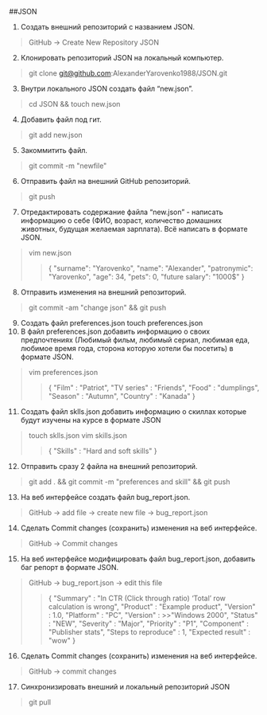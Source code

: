 ##JSON
 1. Создать внешний репозиторий c названием JSON.
>GitHub -> Create New Repository JSON 
 2. Клонировать репозиторий JSON на локальный компьютер.
>git clone git@github.com:AlexanderYarovenko1988/JSON.git 
 3. Внутри локального JSON создать файл “new.json”.
>cd JSON && touch new.json
 4. Добавить файл под гит.
>git add new.json
 5. Закоммитить файл.
>git commit -m "newfile"
 6. Отправить файл на внешний GitHub репозиторий.
>git push
 7. Отредактировать содержание файла “new.json” - написать информацию о себе (ФИО, возраст, количество домашних животных, будущая желаемая зарплата). Всё написать в формате JSON.
>vim new.json
>>{
>>  "surname": "Yarovenko",
>>  "name": "Alexander",
>>  "patronymic": "Yarovenko",
>>  "age": 34,
>>  "pets": 0,
>>  "future salary": "1000$"
>>}
 8. Отправить изменения на внешний репозиторий.
>git commit -am "change json" && git push
 9. Создать файл preferences.json
touch preferences.json
 10. В файл preferences.json добавить информацию о своих предпочтениях (Любимый фильм, любимый сериал, любимая еда, любимое время года, сторона которую хотели бы посетить) в формате JSON.
>vim preferences.json
>>{
>>    "Film" : "Patriot",
>>    "TV series" : "Friends",
>>    "Food" : "dumplings",
>>    "Season" : "Autumn",
>>    "Country" : "Kanada"
>>}
 11. Создать файл sklls.json добавить информацию о скиллах которые будут изучены на курсе в формате JSON
>touch sklls.json vim skills.json
>>{
>>    "Skills" : "Hard and soft skills"
>>}
 12. Отправить сразу 2 файла на внешний репозиторий.
>git add . && git commit -m "preferences and skill" && git push
 13. На веб интерфейсе создать файл bug_report.json.
>GitHub -> add file -> create new file -> bug_report.json
 14. Сделать Commit changes (сохранить) изменения на веб интерфейсе.
>GitHub -> Commit changes
 15. На веб интерфейсе модифицировать файл bug_report.json, добавить баг репорт в формате JSON.
>GitHub -> bug_report.json -> edit this file
>>{ "Summary" : "In CTR (Click through ratio) ‘Total’ row calculation is wrong", "Product" : "Example product", "Version" : 1.0, "Platform" : "PC", "Version" : >>"Windows 2000", "Status" : "NEW", "Severity" : "Major", "Priority" : "P1", "Component" : "Publisher stats", "Steps to reproduce" : 1, "Expected result" : "wow" }
 16. Сделать Commit changes (сохранить) изменения на веб интерфейсе.
>GitHub -> commit changes
 17. Синхронизировать внешний и локальный репозиторий JSON
>git pull
